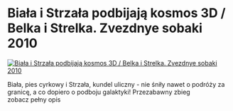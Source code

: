 Biała i Strzała podbijają kosmos 3D / Belka i Strelka. Zvezdnye sobaki 2010 
=============
[![Biała i Strzała podbijają kosmos 3D / Belka i Strelka. Zvezdnye sobaki 2010 ](http://vidos.pl/images/player.gif)](http://vidos.pl/biala-i-strzala-podbijaja-kosmos-3d-belka-i-strelka-zvezdnye-sobaki-2010)

 Biała, pies cyrkowy i Strzała, kundel uliczny - nie śniły nawet o podróży za granicę, a co dopiero o podboju galaktyki! Przezabawny zbieg zobacz pełny opis
